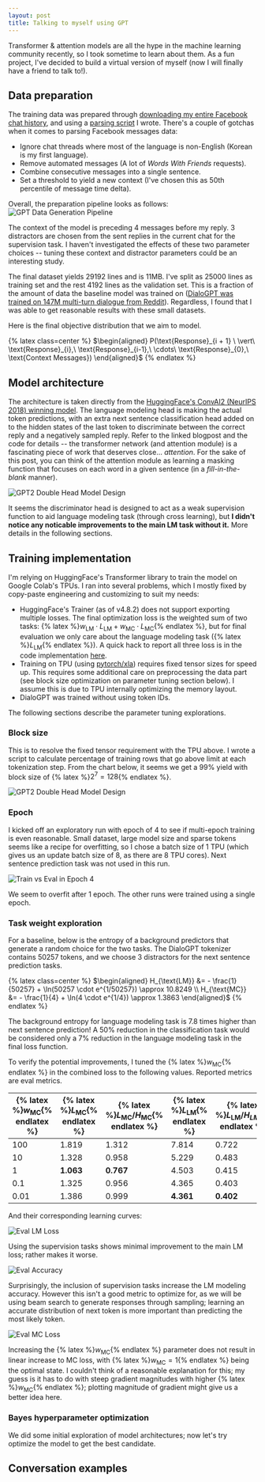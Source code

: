 ```yaml
---
layout: post
title: Talking to myself using GPT
---
```

Transformer & attention models are all the hype in the machine learning community recently, so I took sometime to learn about them. As a fun project, I've decided to build a virtual version of myself (now I will finally have a friend to talk to!).

## Data preparation
The training data was prepared through [downloading my entire Facebook chat history](https://www.facebook.com/dyi/), and using a [parsing script](https://github.com/agiantwhale/jaegpt/blob/master/build_dataset.py) I wrote. There's a couple of gotchas when it comes to parsing Facebook messages data:

* Ignore chat threads where most of the language is non-English (Korean is my first language).
* Remove automated messages (A lot of *Words With Friends* requests).
* Combine consecutive messages into a single sentence.
* Set a threshold to yield a new context (I've chosen this as 50th percentile of message time delta).

Overall, the preparation pipeline looks as follows:
![GPT Data Generation Pipeline](/assets/jaegpt/data_gen.png)

The context of the model is preceding 4 messages before my reply. 3 distractors are chosen from the sent replies in the current chat for the supervision task. I haven't investigated the effects of these two parameter choices -- tuning these context and distractor parameters could be an interesting study.

The final dataset yields 29192 lines and is 11MB. I've split as 25000 lines as training set and the rest 4192 lines as the validation set. This is a fraction of the amount of data the baseline model was trained on ([DialoGPT was trained on 147M multi-turn dialogue from Reddit](https://github.com/microsoft/DialoGPT)). Regardless, I found that I was able to get reasonable results with these small datasets.

Here is the final objective distribution that we aim to model.

{% latex class=center %}
$\begin{aligned}
P(\text{Response}_{i + 1} \ \vert\ \text{Response}_{i},\ \text{Response}_{i-1},\ \cdots\ \text{Response}_{0},\ \text{Context Messages})
\end{aligned}$
{% endlatex %}


## Model architecture
The architecture is taken directly from the [HuggingFace's ConvAI2 (NeurIPS 2018) winning model](https://medium.com/huggingface/how-to-build-a-state-of-the-art-conversational-ai-with-transfer-learning-2d818ac26313). The language modeling head is making the actual token predictions, with an extra next sentence classification head added on to the hidden states of the last token to discriminate between the correct reply and a negatively sampled reply. Refer to the linked blogpost and the code for details -- the transformer network (and attention module) is a fascinating piece of work that deserves close... *attention*. For the sake of this post, you can think of the attention module as learning a masking function that focuses on each word in a given sentence (in a *fill-in-the-blank* manner).

![GPT2 Double Head Model Design](/assets/jaegpt/model_design.png)

It seems the discriminator head is designed to act as a weak supervision function to aid language modeling task (through cross learning), but **I didn't notice any noticable improvements to the main LM task without it.** More details in the following sections.


## Training implementation
I'm relying on HuggingFace's Transformer library to train the model on Google Colab's TPUs. I ran into several problems, which I mostly fixed by copy-paste engineering and customizing to suit my needs:

* HuggingFace's Trainer (as of v4.8.2) does not support exporting multiple losses. The final optimization loss is the weighted sum of two tasks: {% latex %}$w_{\text{LM}} \cdot L_{\text{LM}} + w_{\text{MC}} \cdot L_{\text{MC}}${% endlatex %}, but for final evaluation we only care about the language modeling task ({% latex %}$L_{\text{LM}}${% endlatex %}). A quick hack to report all three loss is in the code implementation [here](https://github.com/agiantwhale/jaegpt/blob/master/fbgpt/trainer.py).
* Training on TPU (using [pytorch/xla](https://github.com/pytorch/xla)) requires fixed tensor sizes for speed up. This requires some additional care on preprocessing the data part (see block size optimization on parameter tuning section below). I assume this is due to TPU internally optimizing the memory layout.
* DialoGPT was trained without using token IDs.

The following sections describe the parameter tuning explorations.

### Block size
This is to resolve the fixed tensor requirement with the TPU above. I wrote a script to calculate percentage of training rows that go above limit at each tokenization step. From the chart below, it seems we get a 99% yield with block size of {% latex %}$2^7 = 128${% endlatex %}.

![GPT2 Double Head Model Design](/assets/jaegpt/block_size.png)

### Epoch
I kicked off an exploratory run with epoch of 4 to see if multi-epoch training is even reasonable. Small dataset, large model size and sparse tokens seems like a recipe for overfitting, so I chose a batch size of 1 TPU (which gives us an update batch size of 8, as there are 8 TPU cores). Next sentence prediction task was not used in this run.

![Train vs Eval in Epoch 4](/assets/jaegpt/epoch_tune.png)

We seem to overfit after 1 epoch. The other runs were trained using a single epoch.

### Task weight exploration

For a baseline, below is the entropy of a background predictors that generate a random choice for the two tasks. The DialoGPT tokenizer contains 50257 tokens, and we choose 3 distractors for the next sentence prediction tasks.

{% latex class=center %}
$\begin{aligned}
H_{\text{LM}} &= - \frac{1}{50257} + \ln(50257 \cdot e^{1/50257}) \approx 10.8249 \\
H_{\text{MC}} &= - \frac{1}{4} + \ln(4 \cdot e^{1/4}) \approx 1.3863
\end{aligned}$
{% endlatex %}

The background entropy for language modeling task is 7.8 times higher than next sentence prediction! A 50% reduction in the classification task would be considered only a 7% reduction in the language modeling task in the final loss function.

To verify the potential improvements, I tuned the {% latex %}$w_{\text{MC}}${% endlatex %} in the combined loss to the following values. Reported metrics are eval metrics.

| {% latex %}$w_{\text{MC}}${% endlatex %} | {% latex %}$L_{\text{MC}}${% endlatex %} | {% latex %}$L_{\text{MC}} / H_{\text{MC}}${% endlatex %} | {% latex %}$L_{\text{LM}}${% endlatex %} | {% latex %}$L_{\text{LM}} / H_{LM}${% endlatex %} |
|------|-------|-------|-------|-------|
| 100  | 1.819 | 1.312 | 7.814 | 0.722 |
| 10   | 1.328 | 0.958 | 5.229 | 0.483 |
| 1    | **1.063** | **0.767** | 4.503 | 0.415 |
| 0.1  | 1.325 | 0.956 | 4.365 | 0.403 |
| 0.01 | 1.386 | 0.999 | **4.361** | **0.402** |

And their corresponding learning curves:

![Eval LM Loss](/assets/jaegpt/lm_loss.png)

Using the supervision tasks shows minimal improvement to the main LM loss; rather makes it worse.

![Eval Accuracy](/assets/jaegpt/acc.png)

Surprisingly, the inclusion of supervision tasks increase the LM modeling accuracy. However this isn't a good metric to optimize for, as we will be using beam search to generate responses through sampling; learning an accurate distribution of next token is more important than predicting the most likely token.

![Eval MC Loss](/assets/jaegpt/mc_loss.png)

Increasing the {% latex %}$w_{\text{MC}}${% endlatex %} parameter does not result in linear increase to MC loss, with {% latex %}$w_{\text{MC}} = 1${% endlatex %} being the optimal state. I couldn't think of a reasonable explanation for this; my guess is it has to do with steep gradient magnitudes with higher {% latex %}$w_{\text{MC}}${% endlatex %}; plotting magnitude of gradient might give us a better idea here.

### Bayes hyperparameter optimization
We did some initial exploration of model architectures; now let's try optimize the model to get the best candidate.

## Conversation examples